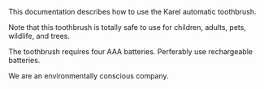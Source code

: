This documentation describes how to use the Karel automatic toothbrush. 

Note that this toothbrush is totally safe to use for children, adults, pets, wildlife, and trees.

The toothbrush requires four AAA batteries. Perferably use rechargeable batteries.

We are an environmentally conscious company.
